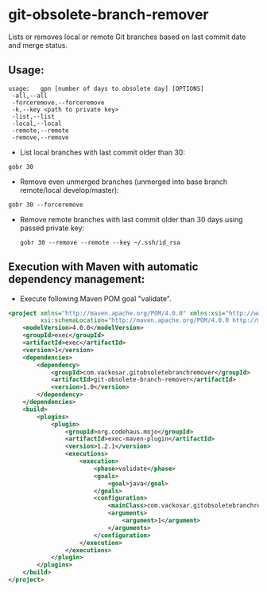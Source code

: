 # git-obsolete-branch-remover

Lists or removes local or remote Git branches based on last commit date and merge status.

## Usage:

    usage:   gpn [number of days to obsolete day] [OPTIONS]
     -all,--all
     -forceremove,--forceremove
     -k,--key <path to private key>
     -list,--list
     -local,--local
     -remote,--remote
     -remove,--remove


* List local branches with last commit older than 30:

 ``` gobr 30 ```


* Remove even unmerged branches (unmerged into base branch remote/local develop/master):

 ``` gobr 30 --forceremove ```


* Remove remote branches with last commit older than 30 days using passed private key:

  ``` gobr 30 --remove --remote --key ~/.ssh/id_rsa ```

## Execution with Maven with automatic dependency management:

- Execute following Maven POM goal "validate".

```xml
<project xmlns="http://maven.apache.org/POM/4.0.0" xmlns:xsi="http://www.w3.org/2001/XMLSchema-instance"
         xsi:schemaLocation="http://maven.apache.org/POM/4.0.0 http://maven.apache.org/xsd/maven-4.0.0.xsd">
    <modelVersion>4.0.0</modelVersion>
    <groupId>exec</groupId>
    <artifactId>exec</artifactId>
    <version>1</version>
    <dependencies>
        <dependency>
            <groupId>com.vackosar.gitobsoletebranchremover</groupId>
            <artifactId>git-obsolete-branch-remover</artifactId>
            <version>1.0</version>
        </dependency>
    </dependencies>
    <build>
        <plugins>
            <plugin>
                <groupId>org.codehaus.mojo</groupId>
                <artifactId>exec-maven-plugin</artifactId>
                <version>1.2.1</version>
                <executions>
                    <execution>
                        <phase>validate</phase>
                        <goals>
                            <goal>java</goal>
                        </goals>
                        <configuration>
                            <mainClass>com.vackosar.gitobsoletebranchremover.boundary.Main</mainClass>
                            <arguments>
                                <argument>1</argument>
                            </arguments>
                        </configuration>
                    </execution>
                </executions>
            </plugin>
        </plugins>
    </build>
</project>
```

